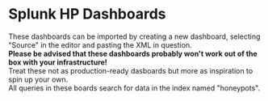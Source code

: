 # Splunk HP Dashboards
These dashboards can be imported by creating a new dashboard, selecting "Source" in the editor and pasting the XML in question.  
**Please be advised that these dashboards probably won't work out of the box with your infrastructure!**  
Treat these not as production-ready dasboards but more as inspiration to spin up your own.  
All queries in these boards search for data in the index named "honeypots".